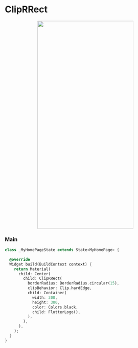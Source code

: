 # ClipRRect
<p align="center">
<img src="https://docs.google.com/uc?id=1Df3tSM3EYh8uL9PjNN-HKpVBkGAQZeCH" height="649" width="300">
</p>

### Main
```dart
class _MyHomePageState extends State<MyHomePage> {
  
  @override
  Widget build(BuildContext context) {
    return Material(
      child: Center(
        child: ClipRRect(
          borderRadius: BorderRadius.circular(15),
          clipBehavior: Clip.hardEdge,
          child: Container(
            width: 300,
            height: 300,
            color: Colors.black,
            child: FlutterLogo(),
          ),
        ),
      ),
    );
  }
}
```
